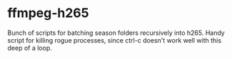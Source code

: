 # ffmpeg-h265

Bunch of scripts for batching season folders recursively into h265.
Handy script for killing rogue processes, since ctrl-c doesn't work well with this deep of a loop.
